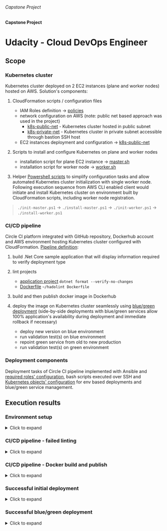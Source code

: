 ###### Capstone Project
#### Capstone Project
# Udacity - Cloud DevOps Engineer
## Scope

### Kubernetes cluster

Kubernetes cluster deployed on 2 EC2 instances (plane and worker nodes) hosted on AWS. Solution's components:

1. CloudFormation scripts / configuration files

   - IAM Roles definition -> [policies](cloudformation/policies/)
   - network configuration on AWS (note: public net based approach was used in the project)
     - [k8s-public-net](cloudformation/k8s-public-net/network.yml) - Kubernetes cluster hosted in public subnet
     - [k8s-private-net](cloudformation/k8s-private-net-with-bastion/network.yml) - Kubernetes cluster in private subnet accessible through bastion SSH host
   - EC2 instances deployment and configuration -> [k8s-public-net](cloudformation/k8s-public-net/k8s-hosts.yml)
   
2. Scripts to install and configure Kubernetes on plane and worker nodes

   - installation script for plane EC2 instance -> [master.sh](cloudformation/install-scripts/master.sh)
   - installation script for worker node -> [worker.sh](cloudformation/install-scripts/worker.sh)

3. Helper [Powershell scripts](helpers/public) to simplify configuration tasks and allow automated Kubernetes cluster initialization with single worker node. Following execution sequence from AWS CLI enabled client would initiate and install Kubernetes cluster on environment built by CloudFormation scripts, including worker node registration.

> `./init-master.ps1` -> `./install-master.ps1` -> `./init-worker.ps1` -> `./install-worker.ps1`

### CI/CD pipeline
Circle CI platform integrated with GitHub repository, Dockerhub account and AWS environment hosting Kubernetes cluster configured with CloudFormation. [Pipeline definition](.circleci/config.yml):

1. build .Net Core sample application that will display information required to verify deployment type
2. lint projects

   - [application project](testapp/) `dotnet format --verify-no-changes`
   - [Dockerfile](Dockerfile) `~/hadolint Dockerfile`
   
3. build and then publish docker image in Dockerhub
4. deploy the image on Kubernetes cluster seamlessly using [blue/green deployment](https://kubernetes.io/blog/2018/04/30/zero-downtime-deployment-kubernetes-jenkins/) (side-by-side deployments with blue/green services allow 100% application's availability during deployment and immediate rollback if necessary)

   - deploy new version on blue environment
   - run validation test(s) on blue environment
   - repoint green service from old to new production
   - run validation test(s) on green environment

### Deployment components

Deployment tasks of Circle CI pipeline implemented with Ansible and [required roles' configuration](.circleci/ansible/), bash scripts executed over SSH and [Kubernetes objects' configuration](k8s/) for env based deployments and blue/green service management.


## Execution results

### Environment setup
<details>
  <summary>Click to expand</summary>

   #### CloudFormation setup

   ![CloudFormation setup](docs/screenshots/01-cloudformation.png)

   #### Kubernetes setup

   ![CloudFormation setup](docs/screenshots/02-kubernetes-setup.png)

</details>

### CI/CD pipeline - failed linting
<details>
  <summary>Click to expand</summary>

   ![CloudFormation setup](docs/screenshots/03-broken-dockerfile-lint-status.png)
   ![CloudFormation setup](docs/screenshots/04-broken-dockerfile-lint-detail.png)

</details>

### CI/CD pipeline - Docker build and publish
<details>
  <summary>Click to expand</summary>

   ![CloudFormation setup](docs/screenshots/05-docker-build.png)
   ![CloudFormation setup](docs/screenshots/06-docker-publish.png)
   ![CloudFormation setup](docs/screenshots/07-docker-image-for-initial-deployment.png)

</details>

### Successful initial deployment
<details>
  <summary>Click to expand</summary>


   > Green service configured on port 30001

   #### Pipeline view
   ![CloudFormation setup](docs/screenshots/08-successful-initial-deployment.png)
   #### Kubernetes view
   ![CloudFormation setup](docs/screenshots/09-successful-initial-kubernetes-view.png)
   #### Browser view
   ![CloudFormation setup](docs/screenshots/10-successful-initial-green-service.png)

</details>

### Successful blue/green deployment
<details>
  <summary>Click to expand</summary>


   > Green service configured on port 30001 (build ID: 87347cb)
   > Blue service configured on port 30002 (build ID: cd60dc4)

   #### Docker images
   ![CloudFormation setup](docs/screenshots/11-docker-image-for-blue-green-deployment.png)
   #### Pipeline view
   ![CloudFormation setup](docs/screenshots/12-blue-green-before-promotion-pipeline.png)
   #### Kubernetes view
   ![CloudFormation setup](docs/screenshots/13-blue-green-before-promotion-kubernetes.png)
   #### Browser view
   ![CloudFormation setup](docs/screenshots/14-blue-green-before-promotion-browsers.png)

   > Promote to production

   ![CloudFormation setup](docs/screenshots/15-blue-green-promotion-approval.png)

   > Green service repointed to deployment cd60dc4; old deployment 87347cb available for backout)
   > Blue service configured on port 30002 (build ID: cd60dc4)

   #### Pipeline view
   ![CloudFormation setup](docs/screenshots/16-blue-green-after-promotion-pipeline.png)
   #### Kubernetes view
   ![CloudFormation setup](docs/screenshots/17-blue-green-after-promotion-kubernetes.png)
   #### Browser view
   ![CloudFormation setup](docs/screenshots/18-blue-green-after-promotion-browsers.png)

</details>